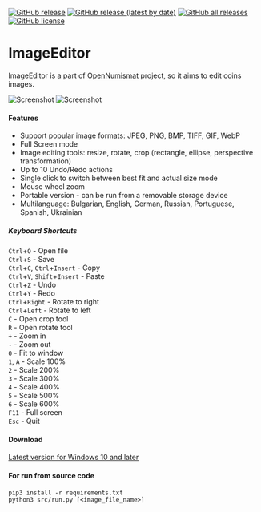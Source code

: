 [![GitHub release](https://img.shields.io/github/release/opennumismat/ImageEditor.svg)](https://github.com/opennumismat/ImageEditor/releases/)
[![GitHub release (latest by date)](https://img.shields.io/github/downloads/opennumismat/ImageEditor/latest/total.svg)](https://hanadigital.github.io/grev/?user=OpenNumismat&repo=ImageEditor)
[![GitHub all releases](https://img.shields.io/github/downloads/opennumismat/ImageEditor/total.svg)](https://hanadigital.github.io/grev/?user=OpenNumismat&repo=ImageEditor)
[![GitHub license](https://img.shields.io/github/license/opennumismat/ImageEditor.svg)](https://github.com/opennumismat/ImageEditor/blob/master/LICENSE)
 
# ImageEditor

ImageEditor is a part of [OpenNumismat](http://opennumismat.github.io/) project, so it aims to edit coins images.

![Screenshot](https://opennumismat.github.io/images/imageEdit.png)
![Screenshot](https://opennumismat.github.io/images/imageEdit1.png)

#### Features

* Support popular image formats: JPEG, PNG, BMP, TIFF, GIF, WebP
* Full Screen mode
* Image editing tools: resize, rotate, crop (rectangle, ellipse, perspective transformation)
* Up to 10 Undo/Redo actions
* Single click to switch between best fit and actual size mode
* Mouse wheel zoom
* Portable version - can be run from a removable storage device
* Multilanguage: Bulgarian, English, German, Russian, Portuguese, Spanish, Ukrainian

##### Keyboard Shortcuts

`Ctrl`+`O` - Open file  
`Ctrl`+`S` - Save  
`Ctrl`+`C`, `Ctrl`+`Insert` - Copy  
`Ctrl`+`V`, `Shift`+`Insert` - Paste  
`Ctrl`+`Z` - Undo  
`Ctrl`+`Y` - Redo  
`Ctrl`+`Right` - Rotate to right  
`Ctrl`+`Left` - Rotate to left  
`C` - Open crop tool  
`R` - Open rotate tool  
`+` - Zoom in  
`-` - Zoom out  
`0` - Fit to window  
`1`, `A` - Scale 100%  
`2` - Scale 200%  
`3` - Scale 300%  
`4` - Scale 400%  
`5` - Scale 500%  
`6` - Scale 600%  
`F11` - Full screen  
`Esc` - Quit  

#### Download
[Latest version for Windows 10 and later](https://github.com/OpenNumismat/ImageEditor/releases/latest)

#### For run from source code
    pip3 install -r requirements.txt
    python3 src/run.py [<image_file_name>]
